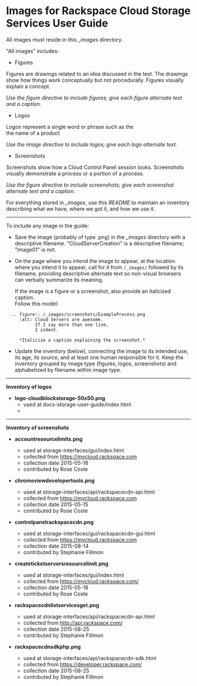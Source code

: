 Images for Rackspace Cloud Storage Services User Guide
=======================================================================
All images must reside in this *_images* directory.

"All images" includes:

* Figures

Figures are drawings related to an idea discussed
in the text. The drawings show how things work conceptually but
not procedurally. Figures visually explain a concept.

*Use the figure directive to include figures;
give each figure alternate text and a caption.*

* Logos

Logos represent a single word or phrase such as the  
the name of a product

*Use the image directive to include logos;
give each logo alternate text.*

* Screenshots

Screenshots show how a Cloud Control Panel session looks.
Screenshots visually demonstrate a process
or a portion of a process.

*Use the figure directive to include screenshots;
give each screenshot alternate text and a caption.*

For everything stored in *_images*,
use this *README* to maintain an inventory describing what we have,
where we got it, and how we use it.


----
To include any image in the guide:

* Save the image (probably of type .png)
  in the *_images* directory
  with a descriptive filename. "CloudServerCreation"
  is a descriptive filename; "Image01" is not.

* On the page where you intend the image to appear,
  at the location where you intend it to appear,
  call for it from ``/_images/`` followed by its filename,
  providing descriptive alternate text
  so non-visual browsers can verbally summarize its meaning.

  If the image is a figure or a screenshot,
  also provide an italicized caption.  
  Follow this model:

```
  .. figure:: /_images/screenshots/ExampleProcess.png
     :alt: Cloud Servers are awesome.
           If I say more than one line,
           I indent.

     *Italicize a caption explaining the screenshot.*
```

* Update the inventory (below), connecting the image to
  its intended use, its age, its source, and at least one human
  responsible for it.
  Keep the inventory grouped by image type
  (figures, logos, screenshots)
  and alphabetized by filename within image type.

----
**Inventory of logos**

* **logo-cloudblockstorage-50x50.png**
  * used at docs-storage-user-guide/index.html
  * 


----
**Inventory of screenshots**

* **accountresourcelimits.png**
  * used at storage-interfaces/gui/index.html
  * collected from https://mycloud.rackspace.com
  * collection date 2015-05-18
  * contributed by Rose Coste

* **chromeviewdevelopertools.png**
  * used at storage-interfaces/api/rackspacecdn-api.html
  * collected from https://mycloud.rackspace.com
  * collection date 2015-05-15
  * contributed by Rose Coste

* **controlpanelrackspacecdn.png**
  * used at storage-interfaces/gui/rackspacecdn-gui.html
  * collected from https://mycloud.rackspace.com
  * collection date 2015-08-14
  * contributed by Stephanie Fillmon

* **createticketserversresourcelimit.png**
  * used at storage-interfaces/gui/index.html
  * collected from https://mycloud.rackspace.com/
  * collection date 2015-05-18
  * contributed by Rose Coste

* **rackspacecdnlistservicesget.png**
  * used at storage-interfaces/api/rackspacecdn-api.html
  * collected from http://api.rackspace.com/
  * collection date 2015-08-25
  * contributed by Stephanie Fillmon

* **rackspacecdnsdkphp.png**
  * used at storage-interfaces/api/rackspacecdn-sdk.html
  * collected from https://developer.rackspace.com/
  * collection date 2015-08-25
  * contributed by Stephanie Fillmon
